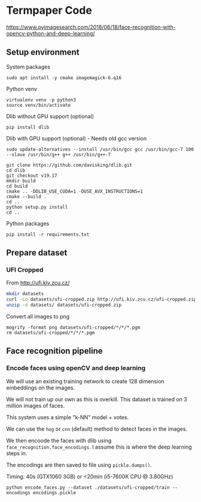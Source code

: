 # Termpaper Code

https://www.pyimagesearch.com/2018/06/18/face-recognition-with-opencv-python-and-deep-learning/

## Setup environment

System packages
```command
sudo apt install -y cmake imagemagick-6.q16
```
Python venv
```command
virtualenv venv -p python3
source venv/bin/activate
```
Dlib without GPU support (optional)
```command
pip install dlib
```
Dlib with GPU support (optional) - Needs old gcc version
```command
sudo update-alternatives --install /usr/bin/gcc gcc /usr/bin/gcc-7 100 --slave /usr/bin/g++ g++ /usr/bin/g++-7
```
```command
git clone https://github.com/davisking/dlib.git
cd dlib
git checkout v19.17
mkdir build
cd build
cmake .. -DDLIB_USE_CUDA=1 -DUSE_AVX_INSTRUCTIONS=1
cmake --build .
cd ..
python setup.py install
cd ..
```
Python packages
```command
pip install -r requirements.txt
```

## Prepare dataset

### UFI Cropped

From <http://ufi.kiv.zcu.cz/>
```bash
mkdir datasets
curl -Lo datasets/ufi-cropped.zip http://ufi.kiv.zcu.cz/ufi-cropped.zip
unzip -d datasets/ datasets/ufi-cropped.zip
```

Convert all images to png
```command
mogrify -format png datasets/ufi-cropped/*/*/*.pgm
rm datasets/ufi-cropped/*/*/*.pgm
```
## Face recognition pipeline

### Encode faces using openCV and deep learning

We will use an existing training network to create 128 dimension embeddings on the images.

We will not train up our own as this is overkill. This dataset is trained on 3 million images of faces.

This system uses a simple "k-NN" model + votes. 

We can use the `hog` or `cnn` (default) method to detect faces in the images.

We then encoode the faces with dlib using `face_recognition.face_encodings`. I assume this is where the deep learning steps in.

The encodings are then saved to file using `pickle.dumps()`.

Timing: 40s (GTX1060 3GB) or <20min (i5-7600K CPU @ 3.80GHz)
```command
python encode_faces.py --dataset ./datasets/ufi-cropped/train --encodings encodings.pickle
```